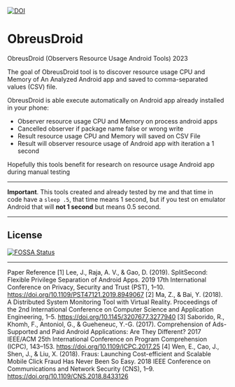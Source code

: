[![DOI](https://zenodo.org/badge/DOI/10.5281/zenodo.7665495.svg)](https://doi.org/10.5281/zenodo.7665495)

# ObreusDroid
ObreusDroid (Observers Resource Usage Android Tools) 2023

The goal of ObreusDroid tool is to discover resource usage CPU and Memory of An Analyzed Android app and saved to comma-separated values (CSV) file. 

ObreusDroid is able execute automatically on Android app already installed in your phone:
- Observer resource usage CPU and Memory on process android apps
- Cancelled observer if package name false or wrong write
- Result resource usage CPU and Memory will saved on CSV File
- Result will observer resource usage of Android app with iteration a 1 second

Hopefully this tools benefit for research on resource usage Android app during manual testing

- - - -
<b>Important</b>. This tools created and already tested by me and that time in code have a `sleep .5`, that time means 1 second, but if you test on emulator Android that will <b>not 1 second</b> but means 0.5 second.
- - - -
## License
[![FOSSA Status](https://app.fossa.com/api/projects/git%2Bgithub.com%2Ffajarmuhamad616%2FObreusDroid.svg?type=large)](https://app.fossa.com/projects/git%2Bgithub.com%2Ffajarmuhamad616%2FObreusDroid?ref=badge_large)

- - - -
Paper Reference
[1] Lee, J., Raja, A. V., & Gao, D. (2019). SplitSecond: Flexible Privilege Separation of Android Apps. 2019 17th International Conference on Privacy, Security and Trust (PST), 1–10. https://doi.org/10.1109/PST47121.2019.8949067
[2] Ma, Z., & Bai, Y. (2018). A Distributed System Monitoring Tool with Virtual Reality. Proceedings of the 2nd International Conference on Computer Science and Application Engineering, 1–5. https://doi.org/10.1145/3207677.3277940
[3] Saborido, R., Khomh, F., Antoniol, G., & Gueheneuc, Y.-G. (2017). Comprehension of Ads-Supported and Paid Android Applications: Are They Different? 2017 IEEE/ACM 25th International Conference on Program Comprehension (ICPC), 143–153. https://doi.org/10.1109/ICPC.2017.25
[4] Wen, E., Cao, J., Shen, J., & Liu, X. (2018). Fraus: Launching Cost-efficient and Scalable Mobile Click Fraud Has Never Been So Easy. 2018 IEEE Conference on Communications and Network Security (CNS), 1–9. https://doi.org/10.1109/CNS.2018.8433126
